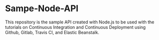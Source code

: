 # Sampe-Node-API

This repository is the sample API created with Node.js to be used with the tutorials on Continuous Integration and Continuous Deployment using Github, Gitlab, Travis CI, and Elastic Beanstalk.
